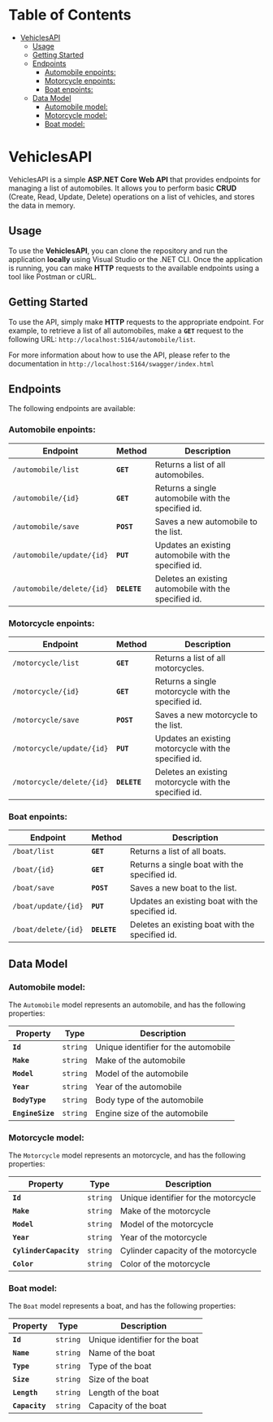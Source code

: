 # Table of Contents
- [VehiclesAPI](#vehiclesapi)
  - [Usage](#usage)
  - [Getting Started](#getting-started)
  - [Endpoints](#endpoints)
    - [Automobile enpoints:](#automobile-enpoints)
    - [Motorcycle enpoints:](#motorcycle-enpoints)
    - [Boat enpoints:](#boat-enpoints)
  - [Data Model](#data-model)
    - [Automobile model:](#automobile-model)
    - [Motorcycle model:](#motorcycle-model)
    - [Boat model:](#boat-model)


# VehiclesAPI

VehiclesAPI is a simple **ASP.NET Core Web API** that provides endpoints for managing a list of automobiles. It allows you to perform basic **CRUD** (Create, Read, Update, Delete) operations on a list of vehicles, and stores the data in memory.

## Usage

To use the **VehiclesAPI**, you can clone the repository and run the application **locally** using Visual Studio or the .NET CLI. Once the application is running, you can make **HTTP** requests to the available endpoints using a tool like Postman or cURL.

## Getting Started

To use the API, simply make **HTTP** requests to the appropriate endpoint. For example, to retrieve a list of all automobiles, make a **`GET`** request to the following URL:
`http://localhost:5164/automobile/list`.

For more information about how to use the API, please refer to the documentation in `http://localhost:5164/swagger/index.html`

## Endpoints

The following endpoints are available:

### Automobile enpoints:

| **Endpoin**t                  | **Method**   | **Description**                                       |
|-------------------------------|--------------|-------------------------------------------------------|
| `/automobile/list`            | **`GET`**    | Returns a list of all automobiles.                    |
| `/automobile/{id}`            | **`GET`**    | Returns a single automobile with the specified id.    |
| `/automobile/save`            | **`POST`**   | Saves a new automobile to the list.                   |
| `/automobile/update/{id}`     | **`PUT`**    | Updates an existing automobile with the specified id. |
| `/automobile/delete/{id}`     | **`DELETE`** | Deletes an existing automobile with the specified id. |


### Motorcycle enpoints:

| **Endpoin**t                  | **Method**   | **Description**                                       |
|-------------------------------|--------------|-------------------------------------------------------|
| `/motorcycle/list`            | **`GET`**    | Returns a list of all motorcycles.                    |
| `/motorcycle/{id}`            | **`GET`**    | Returns a single motorcycle with the specified id.    |
| `/motorcycle/save`            | **`POST`**   | Saves a new motorcycle to the list.                   |
| `/motorcycle/update/{id}`     | **`PUT`**    | Updates an existing motorcycle with the specified id. |
| `/motorcycle/delete/{id}`     | **`DELETE`** | Deletes an existing motorcycle with the specified id. |


### Boat enpoints:

| **Endpoin**t                  | **Method**   | **Description**                                       |
|-------------------------------|--------------|-------------------------------------------------------|
| `/boat/list`                  | **`GET`**    | Returns a list of all boats.                          |
| `/boat/{id}`                  | **`GET`**    | Returns a single boat with the specified id.          |
| `/boat/save`                  | **`POST`**   | Saves a new boat to the list.                         |
| `/boat/update/{id}`           | **`PUT`**    | Updates an existing boat with the specified id.       |
| `/boat/delete/{id}`           | **`DELETE`** | Deletes an existing boat with the specified id.       |

## Data Model

### Automobile model:

The `Automobile` model represents an automobile, and has the following properties:

| **Property**       | **Type**   | **Description**                          |
|--------------------|------------|------------------------------------------|
| **`Id`**           | `string`   | Unique identifier for the automobile     |
| **`Make`**         | `string`   | Make of the automobile                   |
| **`Model`**        | `string`   | Model of the automobile                  |
| **`Year`**         | `string`   | Year of the automobile                   |
| **`BodyType`**     | `string`   | Body type of the automobile              |
| **`EngineSize`**   | `string`   | Engine size of the automobile            |

### Motorcycle model:

The `Motorcycle` model represents an motorcycle, and has the following properties:

| **Property**       | **Type**   | **Description**                          |
|--------------------|------------|------------------------------------------|
| **`Id`**           | `string`   | Unique identifier for the motorcycle     |
| **`Make`**         | `string`   | Make of the motorcycle                   |
| **`Model`**        | `string`   | Model of the motorcycle                  |
| **`Year`**         | `string`   | Year of the motorcycle                   |
| **`CylinderCapacity`**     | `string`   | Cylinder capacity of the motorcycle              |
| **`Color`**   | `string`   | Color of the motorcycle            |

### Boat model:

The `Boat` model represents a boat, and has the following properties:

| **Property**       | **Type**   | **Description**                          |
|--------------------|------------|------------------------------------------|
| **`Id`**           | `string`   | Unique identifier for the boat           |
| **`Name`**         | `string`   | Name of the boat                         |
| **`Type`**         | `string`   | Type of the boat                         |
| **`Size`**         | `string`   | Size of the boat                         |
| **`Length`**       | `string`   | Length of the boat                       |
| **`Capacity`**     | `string`   | Capacity of the boat                     |

